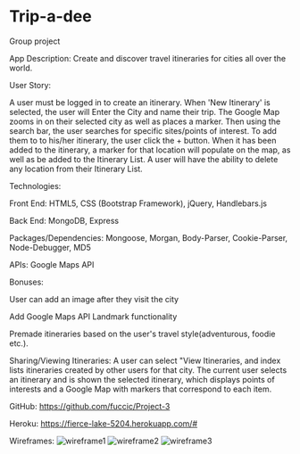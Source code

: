 # Trip-a-dee
Group project


App Description: Create and discover travel itineraries for cities all over the world.

User Story: 

A user must be logged in to create an itinerary. When 'New Itinerary' is selected, the user will Enter the City and name their trip. The Google Map zooms in on their selected city as well as places a marker. Then using the search bar, the user searches for specific sites/points of interest. To add them to to his/her itinerary, the user click the + button. When it has been added to the itinerary, a marker for that location will populate on the map, as well as be added to the Itinerary List. A user will have the ability to delete any location from their Itinerary List.

Technologies:

Front End: HTML5, CSS (Bootstrap Framework), jQuery, Handlebars.js

Back End: MongoDB, Express

Packages/Dependencies: Mongoose, Morgan, Body-Parser, Cookie-Parser, Node-Debugger, MD5

APIs: Google Maps API

Bonuses:

User can add an image after they visit the city

Add Google Maps API Landmark functionality

Premade itineraries based on the user's travel style(adventurous, foodie etc.).

Sharing/Viewing Itineraries: A user can select "View Itineraries, and index lists itineraries created by other users for that city. The current user selects an itinerary and is shown the selected itinerary, which displays points of interests and a Google Map with markers that correspond to each item.

GitHub: https://github.com/fuccic/Project-3

Heroku: https://fierce-lake-5204.herokuapp.com/#

Wireframes:
![wireframe1](https://cloud.githubusercontent.com/assets/14166303/11481945/18d1fae2-976e-11e5-90a0-b0f4f0172052.jpg)
![wireframe2](https://cloud.githubusercontent.com/assets/14166303/11481951/231a18ea-976e-11e5-9748-bf765ce774e1.jpg)
![wireframe3](https://cloud.githubusercontent.com/assets/14166303/11481953/256b19f0-976e-11e5-851e-d817615f257e.jpg)

